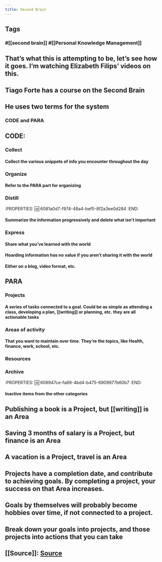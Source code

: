 ```yaml
---
title: Second Brain
---
```


## Tags
### #[[second brain]] #[[Personal Knowledge Management]]
## That’s what this is attempting to be, let’s see how it goes. I’m watching Elizabeth Filips’ videos on this.
## Tiago Forte has a course on the Second Brain
## He uses two terms for the system
### CODE and PARA
## CODE:
### Collect
#### Collect the various snippets of info you encounter throughout the day
### Organize
#### Refer to the PARA part for organizing
### Distill
:PROPERTIES:
:id: 6081a0d7-f974-48a4-bef5-8f2a3ee0d284
:END:
#### Summarize the information progressively and delete what isn’t important
### Express
#### Share what you’ve learned with the world
#### Hoarding information has no value if you aren’t sharing it with the world
#### Either on a blog, video format, etc.
## PARA
### Projects
#### A series of tasks connected to a goal. Could be as simple as attending a class, developing a plan, [[writing]] or planning, etc. they are all actionable tasks
### Areas of activity
#### That you want to maintain over time. They’re the topics, like Health, finance, work, school, etc.
### Resources
### Archive
:PROPERTIES:
:id: 608947ce-fa89-4bd4-b475-6909977b60b7
:END:
#### Inactive items from the other categories
## Publishing a book is a Project, but [[writing]] is an Area
## Saving 3 months of salary is a Project, but finance is an Area
## A vacation is a Project, travel is an Area
## Projects have a completion date, and contribute to achieving goals. By completing a project, your success on that Area increases.
## Goals by themselves will probably become hobbies over time, if not connected to a project.
## Break down your goals into projects, and those projects into actions that you can take
## [[Source]]: [Source](https://youtu.be/96pSnIo4nDg)
